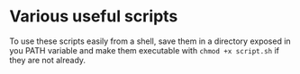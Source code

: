 # Various useful scripts

To use these scripts easily from a shell, save them in a directory exposed in
you PATH variable and make them executable with `chmod +x script.sh` if they are
not already.


